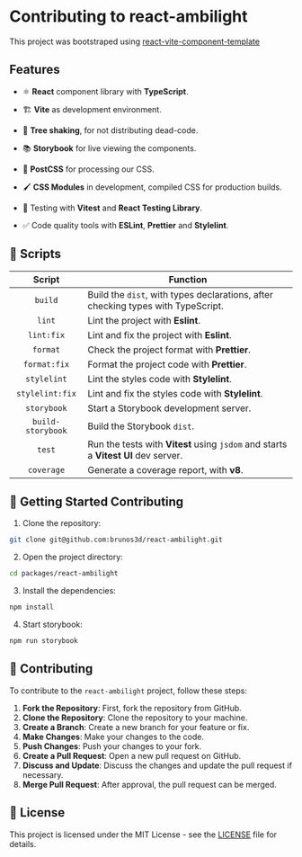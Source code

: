 # Contributing to react-ambilight

This project was bootstraped using [react-vite-component-template](https://github.com/victor-lillo/react-vite-component-template)

## Features

- ⚛️ **React** component library with **TypeScript**.

- 🏗️ **Vite** as development environment.

- 🌳 **Tree shaking**, for not distributing dead-code.

- 📚 **Storybook** for live viewing the components.

- 🎨 **PostCSS** for processing our CSS.

- 🖌️ **CSS Modules** in development, compiled CSS for production builds.

- 🧪 Testing with **Vitest** and **React Testing Library**.

- ✅ Code quality tools with **ESLint**, **Prettier** and **Stylelint**.

## 🤖 Scripts

|      Script       | Function                                                                           |
| :---------------: | ---------------------------------------------------------------------------------- |
|      `build`      | Build the `dist`, with types declarations, after checking types with TypeScript.   |
|      `lint`       | Lint the project with **Eslint**.                                                  |
|    `lint:fix`     | Lint and fix the project with **Eslint**.                                          |
|     `format`      | Check the project format with **Prettier**.                                        |
|   `format:fix`    | Format the project code with **Prettier**.                                         |
|    `stylelint`    | Lint the styles code with **Stylelint**.                                           |
|  `stylelint:fix`  | Lint and fix the styles code with **Stylelint**.                                   |
|    `storybook`    | Start a Storybook development server.                                              |
| `build-storybook` | Build the Storybook `dist`.                                                        |
|      `test`       | Run the tests with **Vitest** using `jsdom` and starts a **Vitest UI** dev server. |
|    `coverage`     | Generate a coverage report, with **v8**.                                           |

## 🚀 Getting Started Contributing

1. Clone the repository:

```bash
git clone git@github.com:brunos3d/react-ambilight.git
```

2. Open the project directory:

```bash
cd packages/react-ambilight
```

3. Install the dependencies:

```bash
npm install
```

4. Start storybook:

```bash
npm run storybook
```

## 🧩 Contributing

To contribute to the `react-ambilight` project, follow these steps:

1. **Fork the Repository**: First, fork the repository from GitHub.
2. **Clone the Repository**: Clone the repository to your machine.
3. **Create a Branch**: Create a new branch for your feature or fix.
4. **Make Changes**: Make your changes to the code.
5. **Push Changes**: Push your changes to your fork.
6. **Create a Pull Request**: Open a new pull request on GitHub.
7. **Discuss and Update**: Discuss the changes and update the pull request if necessary.
8. **Merge Pull Request**: After approval, the pull request can be merged.

## 📄 License

This project is licensed under the MIT License - see the [LICENSE](LICENSE) file for details.
